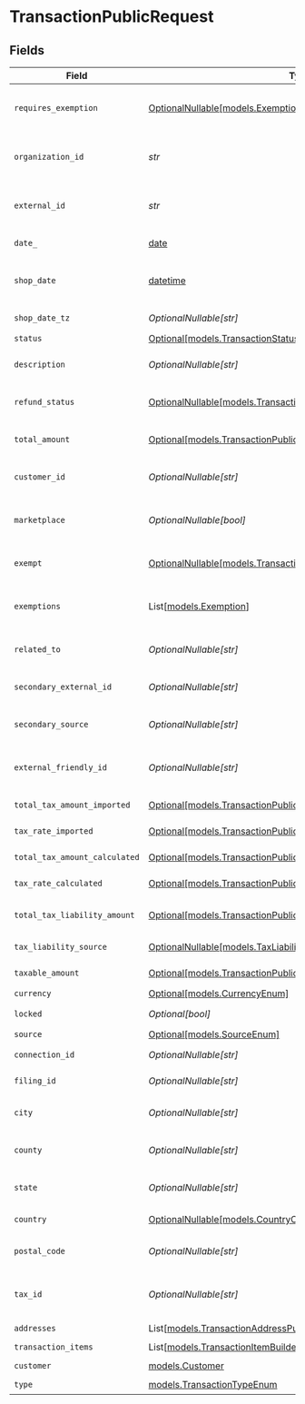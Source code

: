 # TransactionPublicRequest


## Fields

| Field                                                                                                                              | Type                                                                                                                               | Required                                                                                                                           | Description                                                                                                                        |
| ---------------------------------------------------------------------------------------------------------------------------------- | ---------------------------------------------------------------------------------------------------------------------------------- | ---------------------------------------------------------------------------------------------------------------------------------- | ---------------------------------------------------------------------------------------------------------------------------------- |
| `requires_exemption`                                                                                                               | [OptionalNullable[models.ExemptionRequired]](../models/exemptionrequired.md)                                                       | :heavy_minus_sign:                                                                                                                 | Indicates if transaction requires tax exemption.                                                                                   |
| `organization_id`                                                                                                                  | *str*                                                                                                                              | :heavy_check_mark:                                                                                                                 | Unique identifier of the organization.                                                                                             |
| `external_id`                                                                                                                      | *str*                                                                                                                              | :heavy_check_mark:                                                                                                                 | External identifier of the transaction.                                                                                            |
| `date_`                                                                                                                            | [date](https://docs.python.org/3/library/datetime.html#date-objects)                                                               | :heavy_check_mark:                                                                                                                 | Transaction date and time                                                                                                          |
| `shop_date`                                                                                                                        | [datetime](https://docs.python.org/3/library/datetime.html#datetime-objects)                                                       | :heavy_minus_sign:                                                                                                                 | Transaction date in the shop's local timezone                                                                                      |
| `shop_date_tz`                                                                                                                     | *OptionalNullable[str]*                                                                                                            | :heavy_minus_sign:                                                                                                                 | Timezone of the shop                                                                                                               |
| `status`                                                                                                                           | [Optional[models.TransactionStatusEnum]](../models/transactionstatusenum.md)                                                       | :heavy_minus_sign:                                                                                                                 | N/A                                                                                                                                |
| `description`                                                                                                                      | *OptionalNullable[str]*                                                                                                            | :heavy_minus_sign:                                                                                                                 | Description of the transaction.                                                                                                    |
| `refund_status`                                                                                                                    | [OptionalNullable[models.TransactionRefundStatus]](../models/transactionrefundstatus.md)                                           | :heavy_minus_sign:                                                                                                                 | Status of refund, if applicable                                                                                                    |
| `total_amount`                                                                                                                     | [Optional[models.TransactionPublicRequestTotalAmount]](../models/transactionpublicrequesttotalamount.md)                           | :heavy_minus_sign:                                                                                                                 | Total amount of the transaction.                                                                                                   |
| `customer_id`                                                                                                                      | *OptionalNullable[str]*                                                                                                            | :heavy_minus_sign:                                                                                                                 | Unique identifier of the customer.                                                                                                 |
| `marketplace`                                                                                                                      | *OptionalNullable[bool]*                                                                                                           | :heavy_minus_sign:                                                                                                                 | Indicates if transaction is marketplace-based.                                                                                     |
| `exempt`                                                                                                                           | [OptionalNullable[models.TransactionExemptStatusEnum]](../models/transactionexemptstatusenum.md)                                   | :heavy_minus_sign:                                                                                                                 | Exemption status (e.g., NOT_EXEMPT)                                                                                                |
| `exemptions`                                                                                                                       | List[[models.Exemption](../models/exemption.md)]                                                                                   | :heavy_minus_sign:                                                                                                                 | List of exemptions applied (if any).                                                                                               |
| `related_to`                                                                                                                       | *OptionalNullable[str]*                                                                                                            | :heavy_minus_sign:                                                                                                                 | Related transaction identifier.                                                                                                    |
| `secondary_external_id`                                                                                                            | *OptionalNullable[str]*                                                                                                            | :heavy_minus_sign:                                                                                                                 | Secondary External Identifier.                                                                                                     |
| `secondary_source`                                                                                                                 | *OptionalNullable[str]*                                                                                                            | :heavy_minus_sign:                                                                                                                 | Secondary source information                                                                                                       |
| `external_friendly_id`                                                                                                             | *OptionalNullable[str]*                                                                                                            | :heavy_minus_sign:                                                                                                                 | Friendly identifier of the original item.                                                                                          |
| `total_tax_amount_imported`                                                                                                        | [Optional[models.TransactionPublicRequestTotalTaxAmountImported]](../models/transactionpublicrequesttotaltaxamountimported.md)     | :heavy_minus_sign:                                                                                                                 | Imported tax amount.                                                                                                               |
| `tax_rate_imported`                                                                                                                | [Optional[models.TransactionPublicRequestTaxRateImported]](../models/transactionpublicrequesttaxrateimported.md)                   | :heavy_minus_sign:                                                                                                                 | Imported tax rate.                                                                                                                 |
| `total_tax_amount_calculated`                                                                                                      | [Optional[models.TransactionPublicRequestTotalTaxAmountCalculated]](../models/transactionpublicrequesttotaltaxamountcalculated.md) | :heavy_minus_sign:                                                                                                                 | Calculated tax amount.                                                                                                             |
| `tax_rate_calculated`                                                                                                              | [Optional[models.TransactionPublicRequestTaxRateCalculated]](../models/transactionpublicrequesttaxratecalculated.md)               | :heavy_minus_sign:                                                                                                                 | Calculated tax rate.                                                                                                               |
| `total_tax_liability_amount`                                                                                                       | [Optional[models.TransactionPublicRequestTotalTaxLiabilityAmount]](../models/transactionpublicrequesttotaltaxliabilityamount.md)   | :heavy_minus_sign:                                                                                                                 | Total tax liability amount.                                                                                                        |
| `tax_liability_source`                                                                                                             | [OptionalNullable[models.TaxLiabilitySourceEnum]](../models/taxliabilitysourceenum.md)                                             | :heavy_minus_sign:                                                                                                                 | Source of tax liability.                                                                                                           |
| `taxable_amount`                                                                                                                   | [Optional[models.TransactionPublicRequestTaxableAmount]](../models/transactionpublicrequesttaxableamount.md)                       | :heavy_minus_sign:                                                                                                                 | Taxable amount.                                                                                                                    |
| `currency`                                                                                                                         | [Optional[models.CurrencyEnum]](../models/currencyenum.md)                                                                         | :heavy_minus_sign:                                                                                                                 | N/A                                                                                                                                |
| `locked`                                                                                                                           | *Optional[bool]*                                                                                                                   | :heavy_minus_sign:                                                                                                                 | Transaction lock status.                                                                                                           |
| `source`                                                                                                                           | [Optional[models.SourceEnum]](../models/sourceenum.md)                                                                             | :heavy_minus_sign:                                                                                                                 | N/A                                                                                                                                |
| `connection_id`                                                                                                                    | *OptionalNullable[str]*                                                                                                            | :heavy_minus_sign:                                                                                                                 | Connection Identifier                                                                                                              |
| `filing_id`                                                                                                                        | *OptionalNullable[str]*                                                                                                            | :heavy_minus_sign:                                                                                                                 | Filing identifier.                                                                                                                 |
| `city`                                                                                                                             | *OptionalNullable[str]*                                                                                                            | :heavy_minus_sign:                                                                                                                 | City of the transaction address.                                                                                                   |
| `county`                                                                                                                           | *OptionalNullable[str]*                                                                                                            | :heavy_minus_sign:                                                                                                                 | County of the transaction address.                                                                                                 |
| `state`                                                                                                                            | *OptionalNullable[str]*                                                                                                            | :heavy_minus_sign:                                                                                                                 | State of the transaction address.                                                                                                  |
| `country`                                                                                                                          | [OptionalNullable[models.CountryCodeEnum]](../models/countrycodeenum.md)                                                           | :heavy_minus_sign:                                                                                                                 | Country code (ISO Alpha-2).                                                                                                        |
| `postal_code`                                                                                                                      | *OptionalNullable[str]*                                                                                                            | :heavy_minus_sign:                                                                                                                 | Postal code of the transaction.                                                                                                    |
| `tax_id`                                                                                                                           | *OptionalNullable[str]*                                                                                                            | :heavy_minus_sign:                                                                                                                 | Tax ID associated with the transaction                                                                                             |
| `addresses`                                                                                                                        | List[[models.TransactionAddressPublic](../models/transactionaddresspublic.md)]                                                     | :heavy_check_mark:                                                                                                                 | N/A                                                                                                                                |
| `transaction_items`                                                                                                                | List[[models.TransactionItemBuilder](../models/transactionitembuilder.md)]                                                         | :heavy_check_mark:                                                                                                                 | N/A                                                                                                                                |
| `customer`                                                                                                                         | [models.Customer](../models/customer.md)                                                                                           | :heavy_check_mark:                                                                                                                 | N/A                                                                                                                                |
| `type`                                                                                                                             | [models.TransactionTypeEnum](../models/transactiontypeenum.md)                                                                     | :heavy_check_mark:                                                                                                                 | N/A                                                                                                                                |